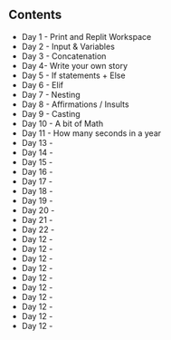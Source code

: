 ## Contents

* Day 1 - Print and Replit Workspace
* Day 2 - Input & Variables
* Day 3 - Concatenation
* Day 4- Write your own story
* Day 5 - If statements + Else
* Day 6 - Elif
* Day 7 - Nesting
* Day 8 - Affirmations / Insults
* Day 9 - Casting
* Day 10 - A bit of Math
* Day 11 - How many seconds in a year
* Day 13 - 
* Day 14 - 
* Day 15 - 
* Day 16 - 
* Day 17 - 
* Day 18 - 
* Day 19 - 
* Day 20 - 
* Day 21 - 
* Day 22 - 
* Day 12 - 
* Day 12 - 
* Day 12 - 
* Day 12 - 
* Day 12 - 
* Day 12 - 
* Day 12 - 
* Day 12 - 
* Day 12 - 
* Day 12 - 